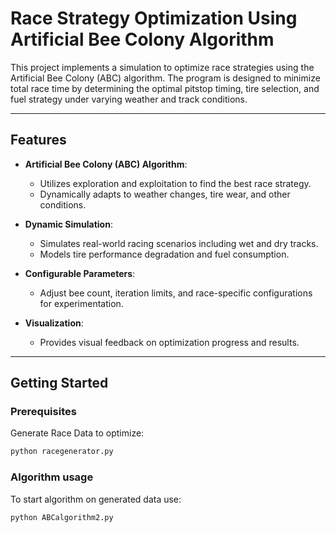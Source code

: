 # Race Strategy Optimization Using Artificial Bee Colony Algorithm

This project implements a simulation to optimize race strategies using the Artificial Bee Colony (ABC) algorithm. The program is designed to minimize total race time by determining the optimal pitstop timing, tire selection, and fuel strategy under varying weather and track conditions.

---

## Features

- **Artificial Bee Colony (ABC) Algorithm**:
  - Utilizes exploration and exploitation to find the best race strategy.
  - Dynamically adapts to weather changes, tire wear, and other conditions.

- **Dynamic Simulation**:
  - Simulates real-world racing scenarios including wet and dry tracks.
  - Models tire performance degradation and fuel consumption.

- **Configurable Parameters**:
  - Adjust bee count, iteration limits, and race-specific configurations for experimentation.

- **Visualization**:
  - Provides visual feedback on optimization progress and results.

---

## Getting Started

### Prerequisites

Generate Race Data to optimize: 
```bash
python racegenerator.py
```

### Algorithm usage

To start algorithm on generated data use:
```bash
python ABCalgorithm2.py
```
 
